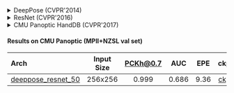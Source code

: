 <!-- [ALGORITHM] -->

<details>
<summary>DeepPose (CVPR'2014)</summary>

```bibtex
@inproceedings{toshev2014deeppose,
  title={Deeppose: Human pose estimation via deep neural networks},
  author={Toshev, Alexander and Szegedy, Christian},
  booktitle={Proceedings of the IEEE conference on computer vision and pattern recognition},
  pages={1653--1660},
  year={2014}
}
```

</details>

<!-- [BACKBONE] -->

<details>
<summary>ResNet (CVPR'2016)</summary>

```bibtex
@inproceedings{he2016deep,
  title={Deep residual learning for image recognition},
  author={He, Kaiming and Zhang, Xiangyu and Ren, Shaoqing and Sun, Jian},
  booktitle={Proceedings of the IEEE conference on computer vision and pattern recognition},
  pages={770--778},
  year={2016}
}
```

</details>

<!-- [DATASET] -->

<details>
<summary>CMU Panoptic HandDB (CVPR'2017)</summary>

```bibtex
@inproceedings{simon2017hand,
  title={Hand keypoint detection in single images using multiview bootstrapping},
  author={Simon, Tomas and Joo, Hanbyul and Matthews, Iain and Sheikh, Yaser},
  booktitle={Proceedings of the IEEE conference on Computer Vision and Pattern Recognition},
  pages={1145--1153},
  year={2017}
}
```

</details>

#### Results on CMU Panoptic (MPII+NZSL val set)

| Arch  | Input Size | PCKh@0.7 |  AUC  |  EPE  | ckpt    | log     |
| :--- | :--------: | :------: | :------: | :------: |:------: |:------: |
| [deeppose_resnet_50](/configs/hand/2d_kpt_sview_rgb_img/deeppose/panoptic2d/res50_panoptic2d_256x256.py) | 256x256 | 0.999 | 0.686 | 9.36 | [ckpt](https://download.openmmlab.com/mmpose/hand/deeppose/deeppose_res50_panoptic_256x256-8a745183_20210330.pth) | [log](https://download.openmmlab.com/mmpose/hand/deeppose/deeppose_res50_panoptic_256x256_20210330.log.json) |
